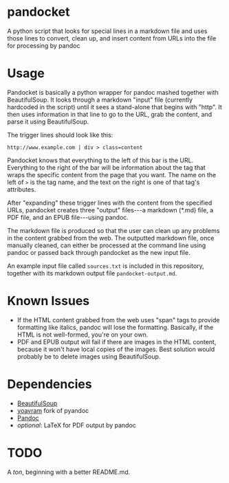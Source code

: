 pandocket
=========

A python script that looks for special lines in a markdown file and uses those lines to convert, clean up, and insert content from URLs into the file for processing by pandoc

# Usage

Pandocket is basically a python wrapper for pandoc mashed together with BeautifulSoup. It looks through a markdown "input" file (currently hardcoded in the script) until it sees a stand-alone that begins with "http". It then uses information in that line to go to the URL, grab the content, and parse it using BeautifulSoup.

The trigger lines should look like this:

	http://www.example.com | div > class=content

Pandocket knows that everything to the left of this bar is the URL. Everything to the right of the bar will be information about the tag that wraps the specific content from the page that you want. The name on the left of `>` is the tag name, and the text on the right is one of that tag's attributes.

After "expanding" these trigger lines with the content from the specified URLs, pandocket creates three "output" files---a markdown (*.md) file, a PDF file, and an EPUB file---using pandoc.

The markdown file is produced so that the user can clean up any problems in the content grabbed from the web. The outputted markdown file, once manually cleaned, can either be processed at the command line using pandoc or passed back through pandocket as the new input file.

An example input file called `sources.txt` is included in this repository, together with its markdown output file `pandocket-output.md`.

# Known Issues

- If the HTML content grabbed from the web uses "span" tags to provide formatting like italics, pandoc will lose the formatting. Basically, if the HTML is not well-formed, you're on your own.
- PDF and EPUB output will fail if there are images in the HTML content, because it won't have local copies of the images. Best solution would probably be to delete images using BeautifulSoup.

# Dependencies

- [BeautifulSoup](http://www.crummy.com/software/BeautifulSoup/)
- [yoavram](https://github.com/yoavram/pyandoc) fork of pyandoc
- [Pandoc](http://johnmacfarlane.et)
- *optional*: LaTeX for PDF output by pandoc

# TODO

A *ton*, beginning with a better README.md.
